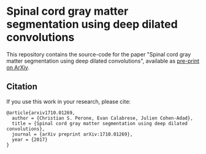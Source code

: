 # Spinal cord gray matter segmentation using deep dilated convolutions

This repository contains the source-code for the paper "Spinal cord gray matter segmentation using deep dilated convolutions",
available as [pre-print on ArXiv](https://arxiv.org/abs/1710.01269).

## Citation
If you use this work in your research, please cite:

    @article{arxiv1710.01269,
      author = {Christian S. Perone, Evan Calabrese, Julien Cohen-Adad},
      title = {Spinal cord gray matter segmentation using deep dilated convolutions},
      journal = {arXiv preprint arXiv:1710.01269},
      year = {2017}
    }
